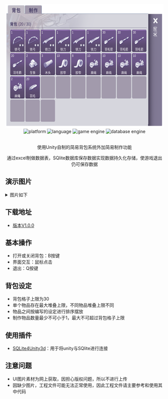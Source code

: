 <!-- markdownlint-disable -->

<div align="center">
  <img alt="LOGO" src="https://github.com/piqiu8/Simple-Inventory-System/blob/master/Assets/README_Image/README_Image_1.png" width="645" height="392" />
  <br>
  <div>
    <img alt="platform" src="https://img.shields.io/badge/platform-Windows-blue">
    <img alt="language" src="https://img.shields.io/badge/language-C%23-blueviolet">
    <img alt="game engine" src="https://img.shields.io/badge/engine-unity-white?logo=unity">
    <img alt="database engine" src="https://img.shields.io/badge/database-SQlite-%23044a60?logo=sqlite">
  </div>
  <br>

<!-- markdownlint-restore -->

使用Unity自制的简易背包系统外加简易制作功能

通过excel制做数据表，SQlite数据库保存数据实现数据持久化存储，使游戏退出仍可保存数据

</div>

## 演示图片

<!-- markdownlint-disable -->

<details><summary>图片如下</summary>
  <picture>
    <img alt="Readme Image 2" src="https://github.com/piqiu8/Simple-Inventory-System/blob/V1.0.0/Assets/README_Image/README_Image_2.gif" width="640" height="360"/>
  </picture>
  <picture>
    <img alt="Readme Image 3" src="https://github.com/piqiu8/Simple-Inventory-System/blob/V1.0.0/Assets/README_Image/README_Image_3.gif" width="640" height="360"/>
  </picture>
</details>

<!-- markdownlint-restore -->

## 下载地址

- [版本V1.0.0](https://github.com/piqiu8/Simple-Inventory-System/releases/tag/V1.0.0)

## 基本操作

- 打开或关闭背包：B按键
- 界面交互：鼠标点击
- 退出：Q按键

## 背包设定

- 背包格子上限为30
- 单个物品存在最大堆叠上限，不同物品堆叠上限不同
- 物品之间按编写的设定进行排序摆放
- 制作物品数量最少不可小于1，最大不可超过背包格子上限

## 使用插件

- [SQLite4Unity3d](https://github.com/robertohuertasm/SQLite4Unity3d)：用于将unity与SQlite进行连接

## 注意问题

-  UI图片素材为网上获取，因担心版权问题，所以不进行上传
- 因缺少图片，工程文件可能无法正常使用，因此工程文件请主要参考和使用其中代码